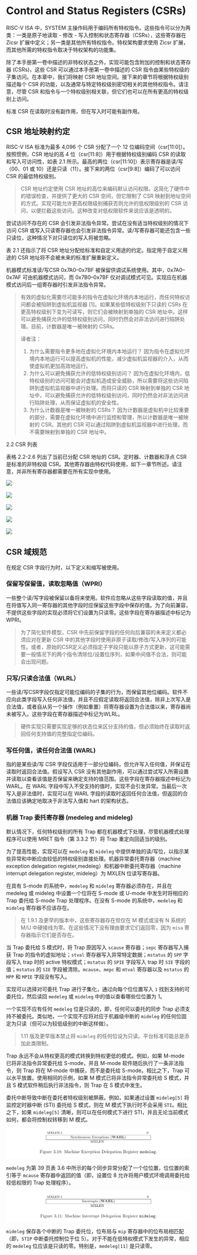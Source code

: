 # Control and Status Registers (CSRs)

RISC-V ISA 中，SYSTEM 主操作码用于编码所有特权指令。这些指令可以分为两类：一类是原子地读取 - 修改 - 写入控制和状态寄存器（CSRs），这些寄存器在 Zicsr 扩展中定义；另一类是其他所有特权指令。特权架构要求使用 Zicsr 扩展，而其他所需的特权指令取决于特权架构的功能集。

除了本手册第一卷中描述的非特权状态之外，实现可能包含附加的控制和状态寄存器 (CSRs)，这些 CSR 可以通过本手册第一卷中描述的 CSR 指令由某些特权级的子集访问。在本章中，我们将映射 CSR 地址空间。接下来的章节将根据特权级别描述每个 CSR 的功能，以及通常与特定特权级别密切相关的其他特权指令。请注意，尽管 CSR 和指令与一个特权级别相关联，但它们也可以在所有更高的特权级别上访问。

标准 CSR 在读取时没有副作用，但在写入时可能有副作用。

## CSR 地址映射约定

RISC-V ISA 标准为最多 4,096 个 CSR 分配了一个 12 位编码空间（csr[11:0]）。按照惯例，CSR 地址的高 4 位（csr[11:8]）用于根据特权级别编码 CSR 的读取和写入可访问性，如表 2.1 所示。最高的两位（csr[11:10]）表示寄存器是读/写（00、01 或 10）还是只读（11）。接下来的两位（csr[9:8]）编码了可以访问 CSR 的最低特权级别。

> CSR 地址约定使用 CSR 地址的高位来编码默认访问权限。这简化了硬件中的错误检查，并提供了更大的 CSR 空间，但它限制了 CSR 映射到地址空间的方式。实现可能允许更高权限级别捕获否则允许的低权限级别的 CSR 访问，以便拦截这些访问。这种改变对低权限软件来说应该是透明的。

尝试访问不存在的 CSR 会引发非法指令异常。尝试在没有适当特权级别的情况下访问 CSR 或写入只读寄存器也会引发非法指令异常。读/写寄存器可能还包含一些只读位，这种情况下对只读位的写入将被忽略。

表 2.1 还指示了将 CSR 地址分配给标准和自定义用途的约定。指定用于自定义用途的 CSR 地址将不会被未来的标准扩展重新定义。

机器模式标准读/写CSR 0x7A0–0x7BF 被保留供调试系统使用。其中，0x7A0–0x7AF 可由机器模式访问，而 0x7B0–0x7BF 仅对调试模式可见。实现应在机器模式访问后一组寄存器时引发非法指令异常。

> 有效的虚拟化需要尽可能多的指令在虚拟化环境内本地运行，而任何特权访问都会被陷阱到虚拟机监视器 [1]。如果某些低特权级别下只读的 CSRs 在更高特权级别下变为可读写，则它们会被映射到单独的 CSR 地址中。这样可以避免捕获允许的低特权级别访问，同时仍然会对非法访问进行陷阱处理。目前，计数器是唯一被映射的 CSRs。
>
> 译者注：
>
> 1. 为什么需要指令更多地在虚拟化环境内本地运行？
因为指令在虚拟化环境内本地运行可以提高虚拟机的性能，减少虚拟机监视器的介入，从而使虚拟机更加高效地运行。
> 2. 为什么可以避免捕获允许的低特权级别访问？
因为在虚拟化环境内，低特权级别的访问可能会对虚拟机造成安全威胁，所以需要将这些访问陷阱到虚拟机监视器中进行处理。而将只读的 CSR 映射到单独的 CSR 地址中，可以避免捕获允许的低特权级别访问，同时仍然会对非法访问进行陷阱处理，从而保证虚拟机的安全性。
> 3. 为什么计数器是唯一被映射的 CSRs？
因为计数器是虚拟机中比较重要的部分，需要在虚拟化环境中进行监控和管理，所以计数器是唯一被映射的 CSR。其他的 CSR 可以通过陷阱到虚拟机监视器中进行处理，而不需要映射到单独的 CSR 地址中。

2.2 CSR 列表

表格 2.2-2.6 列出了当前已分配 CSR 地址的 CSR。定时器、计数器和浮点 CSR 是标准的非特权级 CSR。其他寄存器由特权代码使用，如下一章节所述。请注意，并非所有寄存器都需要在所有实现中使用。

![](https://picbed-1311007548.cos.ap-shanghai.myqcloud.com/markdown_picbed/img//2023/03/23/f5ee06fe22319ed92a7590d5740f5b03.png)

![](https://picbed-1311007548.cos.ap-shanghai.myqcloud.com/markdown_picbed/img//2023/03/23/68fb2cb9db6cfd9c83a9c72cb73b5000.png)

![](https://picbed-1311007548.cos.ap-shanghai.myqcloud.com/markdown_picbed/img//2023/03/23/3fa47d268c7b721d6019a7786d553121.png)

![](https://picbed-1311007548.cos.ap-shanghai.myqcloud.com/markdown_picbed/img//2023/03/23/751f5e8e53e5e85aadfb955dc4728da2.png)

![](https://picbed-1311007548.cos.ap-shanghai.myqcloud.com/markdown_picbed/img//2023/03/23/316c0960fa866618cf52e1446b8d51a4.png)

## CSR 域规范

在规定 CSR 字段行为时，以下定义和缩写被使用。

### 保留写保留值，读取忽略值（WPRI）

一些整个读/写字段被保留以备将来使用。软件应忽略从这些字段读取的值，并且在将值写入同一寄存器的其他字段时应保留这些字段中保存的值。为了向前兼容，不提供这些字段的实现必须将它们设置为只读零。这些字段在寄存器描述中标记为 WPRI。

> 为了简化软件模型，CSR 中先前保留字段的任何向后兼容的未来定义都必须应对在更新 CSR 中的其他字段时使用非原子读取/修改/写入序列的可能性。或者，原始的CSR定义必须指定子字段只能以原子方式更新，这可能需要一般情况下的两个指令清除位/设置位序列，如果中间值不合法，则可能会出现问题。

### 只写/只读合法值（WLRL）

一些读/写CSR字段仅指定可能位编码的子集的行为，而保留其他位编码。软件不应向此类字段写入任何非法值，并且不应假定读取将返回合法值，除非上次写入是合法值，或者自从另一个操作（例如重置）将寄存器设置为合法值以来，寄存器尚未被写入。这些字段在寄存器描述中标记为WLRL。

> 硬件实现只需要实现足够的状态位来区分支持的值，但必须始终在读取时返回任何支持值的完整指定位编码。

### 写任何值，读任何合法值 (WARL)

指的是某些读/写 CSR 字段仅适用于一部分位编码，但允许写入任何值，并保证在读取时返回合法值。假设写入 CSR 没有其他副作用，可以通过尝试写入所需设置并读取以查看该值是否保留来确定支持的值范围。这些字段在寄存器描述中标记为 WARL。在 WARL 字段中写入不受支持的值时，实现不会引发异常。当最后一次写入是非法值时，实现可以在 WARL 字段的读取时返回任何合法值，但返回的合法值应该确定地取决于非法写入值和 hart 的架构状态。

### 机器 Trap 委托寄存器 (medeleg and mideleg)

默认情况下，任何特权级别的所有 Trap 都在机器模式下处理，尽管机器模式处理程序可以使用 MRET 指令（第 3.3.2 节）将 Trap 重定向回适当的级别。

为了提高性能，实现可以在 `medeleg` 和 `mideleg` 中提供单独的读/写位，以指示某些异常和中断应由较低的特权级别直接处理。机器异常委托寄存器（machine exception delegation register,medeleg）和机器中断委托寄存器（machine interrupt
delegation register, mideleg）为 MXLEN 位读写寄存器。

在具有 S-mode 的系统中，`medeleg` 和 `mideleg` 寄存器必须存在，并且在 medeleg 或 mideleg 中设置一个位将在 S-mode 或 U-mode 中发生时将相应的 Trap 委托给 S-mode Trap 处理程序。在没有 S-mode 的系统中，`medeleg` 和 `mideleg` 寄存器不应该存在。

> 在 1.9.1 及更早的版本中，这些寄存器存在但仅在 M 模式或没有 N 系统的 M/U 中硬接线为零。在这些情况下没有理由要求它们返回零，因为 `misa` 寄存器指示它们是否存在。

当 Trap 委托给 S 模式时，将 Trap 原因写入 `scause` 寄存器；`sepc` 寄存器写入捕获 Trap 的指令的虚拟地址；`stval` 寄存器写入异常特定数据；`mstatus` 的 `SPP` 字段写入 trap 时的 active 特权模式；`mstatus` 的 `SPIE` 字段写入 trap 时 `SIE` 字段的值；`mstatus` 的 `SIE` 字段被清除。`mcause`、`mepc` 和 `mtval` 寄存器以及 `mstatus` 的 `MPP` 和 `MPIE` 字段没有写入。

实现可以选择对可委托 Trap 进行子集化，通过向每个位位置写入 `1` 找到支持的可委托位，然后读回 `medeleg` 或 `mideleg` 中的值以查看哪些位位置为 1。

一个实现不应有任何 `medeleg` 位是只读的，即，任何可以委托的同步 Trap 必须支持不被委托。类似地，一个实现不应将对应于机器级中断的 `mideleg` 的任何位固定为只读（但可以为较低级别的中断这样做）。

> 1.11 版及更早版本禁止将 `mideleg` 的任何位设为只读。平台标准可能总是添加此类限制。

Trap 永远不会从特权更高的模式转换到特权更低的模式。例如，如果 M-mode 已将非法指令异常委托给 S-mode，并且 M-mode 软件随后执行了一条非法指令，则 Trap 将在 M-mode 中捕获，而不是委托给 S-mode。相比之下，Trap 可以水平放置。使用相同的示例，如果 M 模式已将非法指令异常委托给 S 模式，并且 S 模式软件稍后执行非法指令，则 Trap 在 S 模式中发生。

委托中断导致中断在委托者特权级别被屏蔽。例如，如果通过设置 `mideleg[5]` 将监控定时器中断 (STI) 委托给 S 模式，则在 M 模式下执行时不会采用 `STI`。相比之下，如果 `mideleg[5]` 清晰，则可以在任何模式下进行 STI，并且无论当前模式如何，都会将控制权转移到 M 模式。

![机器异常委托寄存器 `medeleg`](../pic/Pic-3-10.jpg "机器异常委托寄存器`medeleg`")

`medeleg` 为第 39 页表 3.6 中所示的每个同步异常分配了一个位位置，位位置的索引等于 `mcause` 寄存器中返回的值（即，设置位 8 允许将用户模式环境调用委托给较低权限的 Trap 处理程序）。

![机器中断委托寄存器 mideleg](../pic/Pic-3-11.jpg "机器中断委托寄存器mideleg")

`mideleg` 保存各个中断的 Trap 委托位，位布局与 `mip` 寄存器中的位布局相匹配（即，`STIP` 中断委托控制位于位 5）。对于不能在低特权模式下发生的异常，相应的 `medeleg` 位应该是只读的零。特别是，`medeleg[11]` 是只读零。